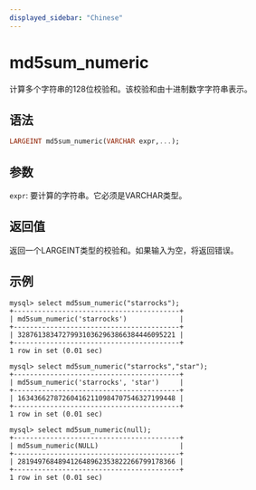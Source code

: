 ```yaml
---
displayed_sidebar: "Chinese"
---
```


# md5sum_numeric

计算多个字符串的128位校验和。该校验和由十进制数字字符串表示。

## 语法

```Haskell
LARGEINT md5sum_numeric(VARCHAR expr,...);
```

## 参数

`expr`: 要计算的字符串。它必须是VARCHAR类型。

## 返回值

返回一个LARGEINT类型的校验和。如果输入为空，将返回错误。

## 示例

```Plain Text
mysql> select md5sum_numeric("starrocks");
+-----------------------------------------+
| md5sum_numeric('starrocks')             |
+-----------------------------------------+
| 328761383472799310362963866384446095221 |
+-----------------------------------------+
1 row in set (0.01 sec)

mysql> select md5sum_numeric("starrocks","star");
+-----------------------------------------+
| md5sum_numeric('starrocks', 'star')     |
+-----------------------------------------+
| 163436627872604162110984707546327199448 |
+-----------------------------------------+
1 row in set (0.01 sec)

mysql> select md5sum_numeric(null);
+-----------------------------------------+
| md5sum_numeric(NULL)                    |
+-----------------------------------------+
| 281949768489412648962353822266799178366 |
+-----------------------------------------+
1 row in set (0.01 sec)
```